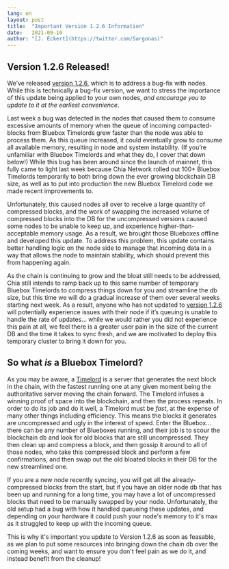 ```yaml
---
lang: en
layout: post
title:  "Important Version 1.2.6 Information"
date:   2021-09-10
author: "[J. Eckert](https://twitter.com/Sargonas)"
---
```


## Version 1.2.6 Released!

We’ve released [version 1.2.6](https://github.com/Chia-Network/chia-blockchain/releases/tag/1.2.6), which is to address a bug-fix with nodes. While this is technically a bug-fix version, we want to stress the importance of this update being applied to your own nodes, _and encourage you to update to it at the earliest convenience_.

Last week a bug was detected in the nodes that caused them to consume excessive amounts of memory when the queue of incoming compacted-blocks from Bluebox Timelords grew faster than the node was able to process them. As this queue increased, it could eventually grow to consume all available memory, resulting in node and system instability. (If you’re unfamiliar with Bluebox Timelords and what they do, I cover that down below!) While this bug has been around since the launch of mainnet, this fully came to light last week because Chia Network rolled out 100+ Bluebox Timelords temporarily to both bring down the ever growing blockchain DB size, as well as to put into production the new Bluebox Timelord code we made recent improvements to.

Unfortunately, this caused nodes all over to receive a large quantity of compressed blocks, and the work of swapping the increased volume of compressed blocks into the DB for the uncompressed versions caused some nodes to be unable to keep up, and experience higher-than-acceptable memory usage. As a result, we brought those Blueboxes offline and developed this update. To address this problem, this update contains better handling logic on the node side to manage that incoming data in a way that allows the node to maintain stability, which should prevent this from happening again.

As the chain is continuing to grow and the bloat still needs to be addressed, Chia still intends to ramp back up to this same number of temporary Bluebox Timelords to compress things down for you and streamline the db size, but this time we will do a gradual increase of them over several weeks starting next week. As a result, anyone who has not updated to [version 1.2.6](https://github.com/Chia-Network/chia-blockchain/releases/tag/1.2.6) will potentially experience issues with their node if it’s queuing is unable to handle the rate of updates… while we would rather you did not experience this pain at all, we feel there is a greater user pain in the size of the current DB and the time it takes to sync fresh, and we are motivated to deploy this temporary cluster to bring it down for you.

## So what _is_ a Bluebox Timelord?

As you may be aware, a [Timelord](https://github.com/Chia-Network/chia-blockchain/wiki/Timelords) is a server that generates the next block in the chain, with the fastest running one at any given moment being the authoritative server moving the chain forward. The Timelord infuses a winning proof of space into the blockchain, and then the process repeats. In order to do its job and do it well, a Timelord must be _fast_, at the expense of many other things including efficiency. This means the blocks it generates are uncompressed and ugly in the interest of speed. Enter the Bluebox… there can be any number of Blueboxes running, and their job is to scour the blockchain db and look for old blocks that are still uncompressed. They then clean up and compress a block, and then gossip it around to all of those nodes, who take this compressed block and perform a few confirmations, and then swap out the old bloated blocks in their DB for the new streamlined one. 

If you are a new node recently syncing, you will get all the already-compressed blocks from the start, but if you have an older node db that has been up and running for a long time, you may have a lot of uncompressed blocks that need to be manually swapped by your node. Unfortunately, the old setup had a bug with how it handled queueing these updates, and depending on your hardware it could push your node's memory to it's max as it struggled to keep up with the incoming queue.

This is why it's important you update to Version 1.2.6 as soon as feasable, as we plan to put some resources into bringing down the chain db over the coming weeks, and want to ensure you don't feel pain as we do it, and instead benefit from the cleanup!
